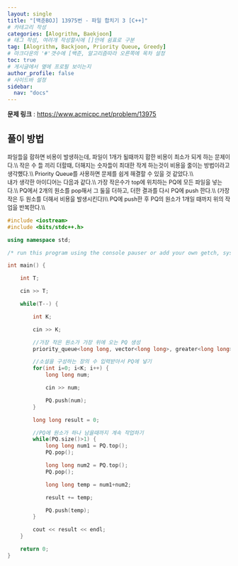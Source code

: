 ```yaml
---
layout: single
title: "[백준BOJ] 13975번 - 파일 합치기 3 [C++]"
# 카테고리 작성
categories: [Alogrithm, Baekjoon]
# 태그 작성, 여려개 작성할시에 []안에 쉼표로 구분
tag: [Alogrithm, Backjoon, Priority Queue, Greedy]
# 마크다운의 '#'갯수에 [백준, 알고리즘따라 오른쪽에 목차 설정
toc: true
# 게시글에서 옆에 프로필 보이는지
author_profile: false
# 사이드바 설정
sidebar:
  nav: "docs"
---
```


**문제 링크** : <https://www.acmicpc.net/problem/13975>

## 풀이 방법

<span style="font-size:90%">
파일들을 합하면 비용이 발생하는데, 파일이 1개가 될때까지 합한 비용이 최소가 되게 하는 문제이다.\\
작은 수 들 끼리 더할때, 더해지는 숫자들이 최대한 작게 하는것이 비용을 줄이는 방법이라고 생각했다.\\
Priority Queue를 사용하면 문제를 쉽게 해결할 수 있을 것 같았다.\\
<br>
내가 생각한 아이디어는 다음과 같다.\\
가장 작은수가 top에 위치하는 PQ에 모든 파일을 넣는다.\\
PQ에서 2개의 원소를 pop해서 그 둘을 더하고, 더한 결과를 다시 PQ에 push 한다.\\
(가장 작은 두 원소를 더해서 비용을 발생시킨다)\\
PQ에 push한 후 PQ의 원소가 1개일 때까지 위의 작업을 반복한다.\\
</span>

```c++
#include <iostream>
#include <bits/stdc++.h>

using namespace std;

/* run this program using the console pauser or add your own getch, system("pause") or input loop */

int main() {

	int T;

	cin >> T;

	while(T--) {

		int K;

		cin >> K;

		//가장 작은 원소가 가장 위에 오는 PQ 생성
		priority_queue<long long, vector<long long>, greater<long long>> PQ;

		//소설을 구성하는 장의 수 입력받아서 PQ에 넣기
		for(int i=0; i<K; i++) {
			long long num;

			cin >> num;

			PQ.push(num);
		}

		long long result = 0;

		//PQ에 원소가 하나 남을때까지 계속 작업하기
		while(PQ.size()>1) {
			long long num1 = PQ.top();
			PQ.pop();

			long long num2 = PQ.top();
			PQ.pop();

			long long temp = num1+num2;

			result += temp;

			PQ.push(temp);
		}

		cout << result << endl;
	}

	return 0;
}
```
